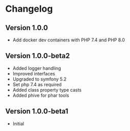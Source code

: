 # Changelog

## Version 1.0.0

 * Add docker dev containers with PHP 7.4 and PHP 8.0

## Version 1.0.0-beta2

 * Added logger handling
 * Improved interfaces
 * Upgraded to symfony 5.2
 * Set php 7.4 as required
 * Added class property type casts
 * Added phive for phar tools

## Version 1.0.0-beta1

 * Initial
